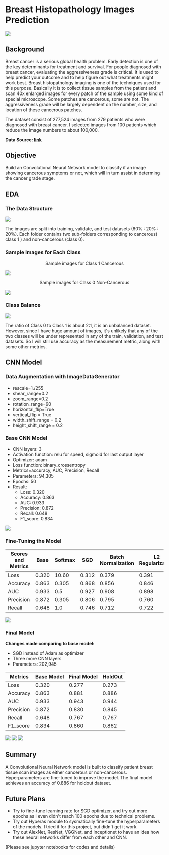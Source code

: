 # **Breast Histopathology Images Prediction**

![](images/bc.jpg)

## **Background**

Breast cancer is a serious global health problem. Early detection is one of the key determinants for treatment and survival. For people diagnosed with breast cancer, evaluating the aggressiveness grade is critical. It is used to help predict your outcome and to help figure out what treatments might work best. Breast histopathology imaging is one of the techniques used for this purpose. Basically it is to collect tissue samples from the patient and scan 40x enlarged images for every patch of the sample using some kind of special microscope. Some patches are cancerous, some are not. The aggressiveness grade will be largely dependent on the number, size, and location of these cancerous patches. 

The dataset consist of 277,524 images from 279 patients who were diagnosed with breast cancer. I selected images from 100 patients which reduce the image numbers to about 100,000. 

**Data Source: [link](https://www.kaggle.com/paultimothymooney/breast-histopathology-images)**
<br>

## **Objective**

Build an Convolutional Neural Network model to classify if an image showing cancerous symptoms or not, which will in turn assist in determing the cancer grade stage.

## **EDA**

### **The Data Structure**

![](images/DataStructure.jpg)

The images are split into training, validate, and test datasets (60% : 20% : 20%). Each folder contains two sub-folders corresponding to cancerous( class 1 ) and non-cancerous (class 0).

### **Sample Images for Each Class**

<p align="center">Sample images for Class 1 Cancerous</p>

![](images/class1.jpg)

<p align="center">Sample images for Class 0 Non-Cancerous</p>

![](images/class0.jpg)

### **Class Balance**
![](images/class.jpg)

The ratio of Class 0 to Class 1 is about 2:1, it is an unbalanced dataset. However, since I have huge amount of images, it's unlikely that any of the two  classes will be under represented in any of the train, validation, and test datasets. So I will still use accuracy as the measurement metric, along with some other metrics. 

## **CNN Model**

### **Data Augmentation with ImageDataGenerator**

* rescale=1./255
* shear_range=0.2
* zoom_range=0.2
* rotation_range=90
* horizontal_flip=True
* vertical_flip = True
* width_shift_range = 0.2
* height_shift_range = 0.2

### **Base CNN Model**

* CNN layers: 3
* Activation function: relu for speed, sigmoid for last output layer
* Optimizer: adam
* Loss function: binary_crossentropy
* Metrics=accuracy, AUC, Precision, Recall
* Parameters: 94,305
* Epochs: 50
* Result: 
    * Loss: 0.320
    * Accuracy: 0.863
    * AUC: 0.933
    * Precision: 0.872
    * Recall: 0.648
    * F1_score: 0.834

![](images/base_model.jpg)

### **Fine-Tuning the Model**

Scores and Metrics | Base | Softmax | SGD | Batch Normalization | L2 Regularization | lr 0.01 | lr 0.0005 | lr 0.0001
------------ | ------------- | ------------- | ------------- | ------------- | ------------- | ------------- | ------------- | ------------- 
Loss | 0.320 | 10.60 | 0.312 | 0.379 | 0.391 | 0.605 | 0.326 | 0.327
Accuracy | 0.863 | 0.305 | 0.868 | 0.856 | 0.846 | 0.707 | 0.858 | 0.858
AUC | 0.933 | 0.5 | 0.927 | 0.908 | 0.898 | 0.5 | 0.929 | 0.923
Precision | 0.872 | 0.305 | 0.806 | 0.795 | 0.760 | 0 | 0.757 | 0.804 | 
Recall | 0.648 | 1.0 | 0.746 | 0.712 | 0.722 | 0 | 0.808 | 0.726 |

![](images/sgd.jpg)

### **Final Model**

**Changes made comparing to base model:**

* SGD instead of Adam as optimizer
* Three more CNN layers
* Parameters: 202,945

Metrics | Base Model | Final Model | HoldOut
------------ | ------------- | ------------- | -------------
Loss | 0.320 | 0.277 | 0.273
Accuracy | 0.863 | 0.881 | 0.886
AUC  | 0.933 | 0.943 | 0.944
Precision | 0.872 | 0.830 | 0.845
Recall | 0.648 | 0.767 | 0.767
F1_score  | 0.834 | 0.860 | 0.862

![](images/more2.jpg)
![](images/final_cf_matrix.jpg)
![](images/roc.jpg)

## Summary

A Convolutional Neural Network model is built to classify patient breast tissue scan images as either cancerous or non-cancerous. Hyperparameters are fine-tuned to improve the model. The final model achieves an accuracy of 0.886 for holdout dataset.

## Future Plans

* Try to fine-tune learning rate for SGD optimizer, and try out more epochs as I even didn't reach 100 epochs due to technical problems.
* Try out Hyperas module to sysmatically fine-tune the hyperparameters of the models. I tried it for this project, but didn't get it work.
* Try out AlexNet, ResNet, VGGNet, and Inceptionet to have an idea how these neural networks differ from each other and CNN.

(Please see jupyter notebooks for codes and details)
